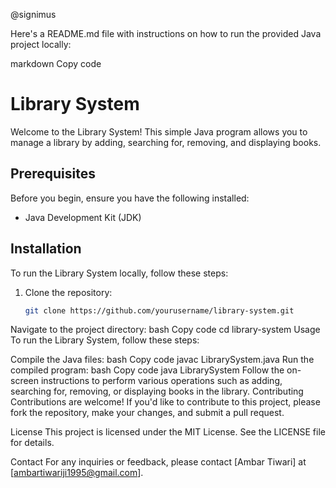 @signimus

Here's a README.md file with instructions on how to run the provided Java project locally:

markdown
Copy code
# Library System

Welcome to the Library System! This simple Java program allows you to manage a library by adding, searching for, removing, and displaying books.

## Prerequisites

Before you begin, ensure you have the following installed:
- Java Development Kit (JDK)

## Installation

To run the Library System locally, follow these steps:

1. Clone the repository:
   ```bash
   git clone https://github.com/yourusername/library-system.git
Navigate to the project directory:
bash
Copy code
cd library-system
Usage
To run the Library System, follow these steps:

Compile the Java files:
bash
Copy code
javac LibrarySystem.java
Run the compiled program:
bash
Copy code
java LibrarySystem
Follow the on-screen instructions to perform various operations such as adding, searching for, removing, or displaying books in the library.
Contributing
Contributions are welcome! If you'd like to contribute to this project, please fork the repository, make your changes, and submit a pull request.

License
This project is licensed under the MIT License. See the LICENSE file for details.

Contact
For any inquiries or feedback, please contact [Ambar Tiwari] at [ambartiwariji1995@gmail.com].

